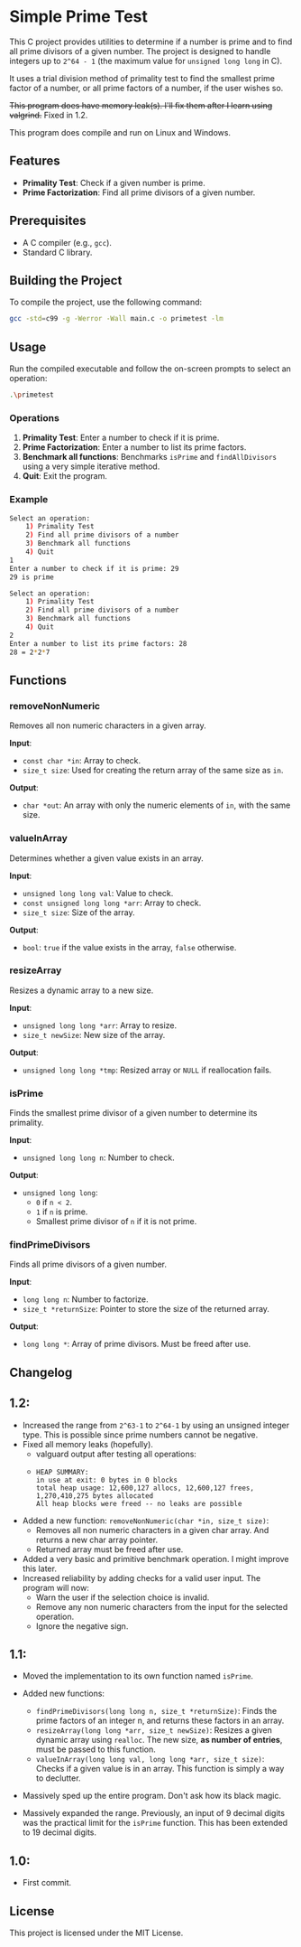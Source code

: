 # Simple Prime Test

This C project provides utilities to determine if a number is prime and to find all prime divisors of a given number.
The project is designed to handle integers up to `2^64 - 1` (the maximum value for `unsigned long long` in C).

It uses a trial division method of primality test to find the smallest prime factor of a number, or all prime factors of
a number, if the user wishes so.

~~This program does have memory leak(s). I'll fix them after I learn using valgrind.~~ Fixed in 1.2.

This program does compile and run on Linux and Windows.
## Features

- **Primality Test**: Check if a given number is prime.
- **Prime Factorization**: Find all prime divisors of a given number.

## Prerequisites

- A C compiler (e.g., `gcc`).
- Standard C library.

## Building the Project

To compile the project, use the following command:

```sh
gcc -std=c99 -g -Werror -Wall main.c -o primetest -lm
```

## Usage

Run the compiled executable and follow the on-screen prompts to select an operation:

```sh
.\primetest
```

### Operations

1. **Primality Test**: Enter a number to check if it is prime.
2. **Prime Factorization**: Enter a number to list its prime factors.
3. **Benchmark all functions**: Benchmarks `isPrime` and `findAllDivisors` using a very simple iterative method.
4. **Quit**: Exit the program.

### Example

```sh
Select an operation:
    1) Primality Test
    2) Find all prime divisors of a number
    3) Benchmark all functions
    4) Quit
1
Enter a number to check if it is prime: 29
29 is prime
```

```sh
Select an operation:
    1) Primality Test
    2) Find all prime divisors of a number
    3) Benchmark all functions
    4) Quit
2
Enter a number to list its prime factors: 28
28 = 2*2*7
```

## Functions

### removeNonNumeric

Removes all non numeric characters in a given array.

**Input**:

- `const char *in`: Array to check.
- `size_t size`: Used for creating the return array of the same size as `in`.

**Output**:

- `char *out`: An array with only the numeric elements of `in`, with the same size.

### valueInArray

Determines whether a given value exists in an array.

**Input**:

- `unsigned long long val`: Value to check.
- `const unsigned long long *arr`: Array to check.
- `size_t size`: Size of the array.

**Output**:

- `bool`: `true` if the value exists in the array, `false` otherwise.

### resizeArray

Resizes a dynamic array to a new size.

**Input**:

- `unsigned long long *arr`: Array to resize.
- `size_t newSize`: New size of the array.

**Output**:

- `unsigned long long *tmp`: Resized array or `NULL` if reallocation fails.

### isPrime

Finds the smallest prime divisor of a given number to determine its primality.

**Input**:

- `unsigned long long n`: Number to check.

**Output**:

- `unsigned long long`:
	- `0` if `n < 2`.
	- `1` if `n` is prime.
	- Smallest prime divisor of `n` if it is not prime.

### findPrimeDivisors

Finds all prime divisors of a given number.

**Input**:

- `long long n`: Number to factorize.
- `size_t *returnSize`: Pointer to store the size of the returned array.

**Output**:

- `long long *`: Array of prime divisors. Must be freed after use.

## Changelog
## **1.2**:

- Increased the range from `2^63-1` to `2^64-1` by using an unsigned integer type. This is possible since prime numbers cannot be negative.
- Fixed all memory leaks (hopefully).
  - valguard output after testing all operations:
  - ```
    HEAP SUMMARY:
    in use at exit: 0 bytes in 0 blocks
    total heap usage: 12,600,127 allocs, 12,600,127 frees, 1,270,410,275 bytes allocated
    All heap blocks were freed -- no leaks are possible
    ```
- Added a new function: `removeNonNumeric(char *in, size_t size)`:
  - Removes all non numeric characters in a given char array. And returns a new char array pointer.
  - Returned array must be freed after use.
- Added a very basic and primitive benchmark operation. I might improve this later.
- Increased reliability by adding checks for a valid user input. The program will now:
  - Warn the user if the selection choice is invalid.
  - Remove any non numeric characters from the input for the selected operation.
  - Ignore the negative sign.

## **1.1**: 

- Moved the implementation to its own function named `isPrime`.

- Added new functions:
	- `findPrimeDivisors(long long n, size_t *returnSize)`: 	Finds the prime factors of an integer n, and returns these factors in an array.
	- `resizeArray(long long *arr, size_t newSize)`: 		Resizes a given dynamic array using `realloc`. The new size, **as number of entries**, must be passed to this function.
	- `valueInArray(long long val, long long *arr, size_t size)`: 	Checks if a given value is in an array. This function is simply a way to declutter.
- Massively sped up the entire program. Don't ask how its black magic.
- Massively expanded the range. Previously, an input of 9 decimal digits was the practical limit for the `isPrime` function. This has been extended to 19 decimal digits.

## **1.0**: 
- First commit.

## License

This project is licensed under the MIT License.
